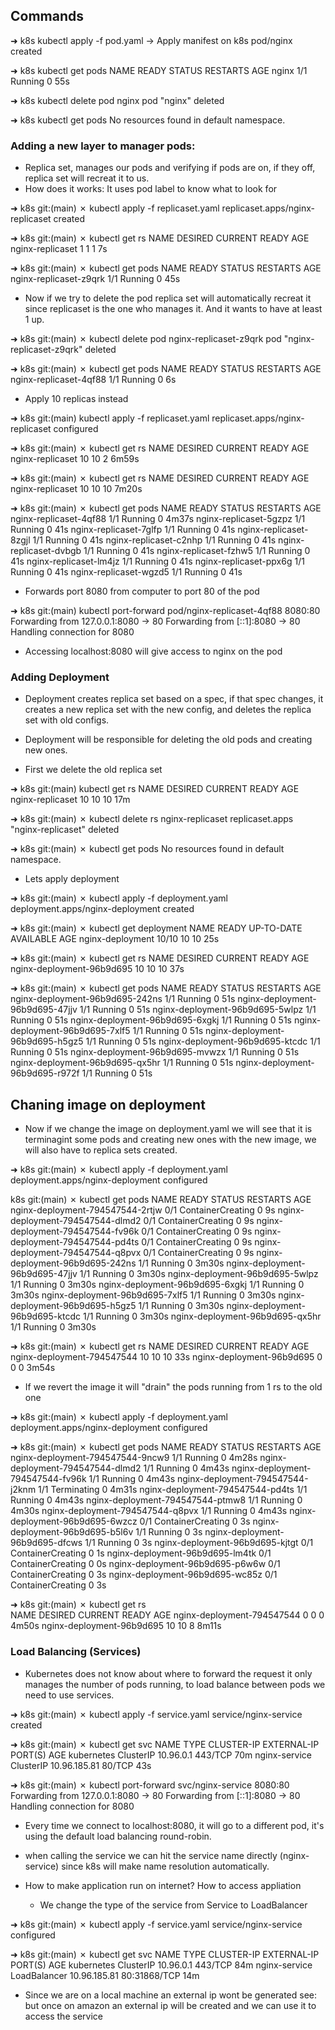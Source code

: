 ## Commands
➜  k8s kubectl apply -f pod.yaml -> Apply manifest on k8s
pod/nginx created

➜  k8s kubectl get pods
NAME    READY   STATUS    RESTARTS   AGE
nginx   1/1     Running   0          55s

➜  k8s kubectl delete pod nginx
pod "nginx" deleted

➜  k8s kubectl get pods
No resources found in default namespace.

### Adding a new layer to manager pods:
- Replica set, manages our pods and verifying if pods are on, if they off, replica set will recreat it to us.
- How does it works: It uses pod label to know what to look for

➜  k8s git:(main) ✗ kubectl apply -f replicaset.yaml
replicaset.apps/nginx-replicaset created

➜  k8s git:(main) ✗ kubectl get rs
NAME               DESIRED   CURRENT   READY   AGE
nginx-replicaset   1         1         1       7s

➜  k8s git:(main) ✗ kubectl get pods
NAME                     READY   STATUS    RESTARTS   AGE
nginx-replicaset-z9qrk   1/1     Running   0          45s

- Now if we try to delete the pod replica set will automatically recreat it since replicaset is the one who manages it. And it wants to have at least 1 up.

➜  k8s git:(main) ✗ kubectl delete pod nginx-replicaset-z9qrk 
pod "nginx-replicaset-z9qrk" deleted

➜  k8s git:(main) ✗ kubectl get pods
NAME                     READY   STATUS    RESTARTS   AGE
nginx-replicaset-4qf88   1/1     Running   0          6s

- Apply 10 replicas instead

➜  k8s git:(main) kubectl apply -f replicaset.yaml
replicaset.apps/nginx-replicaset configured

➜  k8s git:(main) ✗ kubectl get rs
NAME               DESIRED   CURRENT   READY   AGE
nginx-replicaset   10        10        2       6m59s

➜  k8s git:(main) ✗ kubectl get rs
NAME               DESIRED   CURRENT   READY   AGE
nginx-replicaset   10        10        10      7m20s

➜  k8s git:(main) ✗ kubectl get pods
NAME                     READY   STATUS    RESTARTS   AGE
nginx-replicaset-4qf88   1/1     Running   0          4m37s
nginx-replicaset-5gzpz   1/1     Running   0          41s
nginx-replicaset-7glfp   1/1     Running   0          41s
nginx-replicaset-8zgjl   1/1     Running   0          41s
nginx-replicaset-c2nhp   1/1     Running   0          41s
nginx-replicaset-dvbgb   1/1     Running   0          41s
nginx-replicaset-fzhw5   1/1     Running   0          41s
nginx-replicaset-lm4jz   1/1     Running   0          41s
nginx-replicaset-ppx6g   1/1     Running   0          41s
nginx-replicaset-wgzd5   1/1     Running   0          41s

- Forwards port 8080 from computer to port 80 of the pod

➜  k8s git:(main) kubectl port-forward pod/nginx-replicaset-4qf88 8080:80
Forwarding from 127.0.0.1:8080 -> 80
Forwarding from [::1]:8080 -> 80
Handling connection for 8080

- Accessing localhost:8080 will give access to nginx on the pod

### Adding Deployment
- Deployment creates replica set based on a spec, if that spec changes, it creates a new replica set with the new config, and deletes the replica set with old configs.
- Deployment will be responsible for deleting the old pods and creating new ones.

- First we delete the old replica set

➜  k8s git:(main) kubectl get rs
NAME               DESIRED   CURRENT   READY   AGE
nginx-replicaset   10        10        10      17m

➜  k8s git:(main) ✗ kubectl delete rs nginx-replicaset
replicaset.apps "nginx-replicaset" deleted

➜  k8s git:(main) ✗ kubectl get pods
No resources found in default namespace.

- Lets apply deployment

➜  k8s git:(main) ✗ kubectl apply -f deployment.yaml
deployment.apps/nginx-deployment created

➜  k8s git:(main) ✗ kubectl get deployment
NAME               READY   UP-TO-DATE   AVAILABLE   AGE
nginx-deployment   10/10   10           10          25s

➜  k8s git:(main) ✗ kubectl get rs
NAME                        DESIRED   CURRENT   READY   AGE
nginx-deployment-96b9d695   10        10        10      37s

➜  k8s git:(main) ✗ kubectl get pods
NAME                              READY   STATUS    RESTARTS   AGE
nginx-deployment-96b9d695-242ns   1/1     Running   0          51s
nginx-deployment-96b9d695-47jjv   1/1     Running   0          51s
nginx-deployment-96b9d695-5wlpz   1/1     Running   0          51s
nginx-deployment-96b9d695-6xgkj   1/1     Running   0          51s
nginx-deployment-96b9d695-7xlf5   1/1     Running   0          51s
nginx-deployment-96b9d695-h5gz5   1/1     Running   0          51s
nginx-deployment-96b9d695-ktcdc   1/1     Running   0          51s
nginx-deployment-96b9d695-mvwzx   1/1     Running   0          51s
nginx-deployment-96b9d695-qx5hr   1/1     Running   0          51s
nginx-deployment-96b9d695-r972f   1/1     Running   0          51s

## Chaning image on deployment
- Now if we change the image on deployment.yaml we will see that it is terminagint some pods and creating new ones with the new image, we will also have to replica sets created.

➜  k8s git:(main) ✗ kubectl apply -f deployment.yaml
deployment.apps/nginx-deployment configured

k8s git:(main) ✗ kubectl get pods
NAME                               READY   STATUS              RESTARTS   AGE
nginx-deployment-794547544-2rtjw   0/1     ContainerCreating   0          9s
nginx-deployment-794547544-dlmd2   0/1     ContainerCreating   0          9s
nginx-deployment-794547544-fv96k   0/1     ContainerCreating   0          9s
nginx-deployment-794547544-pd4ts   0/1     ContainerCreating   0          9s
nginx-deployment-794547544-q8pvx   0/1     ContainerCreating   0          9s
nginx-deployment-96b9d695-242ns    1/1     Running             0          3m30s
nginx-deployment-96b9d695-47jjv    1/1     Running             0          3m30s
nginx-deployment-96b9d695-5wlpz    1/1     Running             0          3m30s
nginx-deployment-96b9d695-6xgkj    1/1     Running             0          3m30s
nginx-deployment-96b9d695-7xlf5    1/1     Running             0          3m30s
nginx-deployment-96b9d695-h5gz5    1/1     Running             0          3m30s
nginx-deployment-96b9d695-ktcdc    1/1     Running             0          3m30s
nginx-deployment-96b9d695-qx5hr    1/1     Running             0          3m30s

➜  k8s git:(main) ✗ kubectl get rs
NAME                         DESIRED   CURRENT   READY   AGE
nginx-deployment-794547544   10        10        10      33s
nginx-deployment-96b9d695    0         0         0       3m54s

- If we revert the image it will "drain" the pods running from 1 rs to the old one

➜  k8s git:(main) ✗ kubectl apply -f deployment.yaml
deployment.apps/nginx-deployment configured

➜  k8s git:(main) ✗ kubectl get pods
NAME                               READY   STATUS              RESTARTS   AGE
nginx-deployment-794547544-9ncw9   1/1     Running             0          4m28s
nginx-deployment-794547544-dlmd2   1/1     Running             0          4m43s
nginx-deployment-794547544-fv96k   1/1     Running             0          4m43s
nginx-deployment-794547544-j2knm   1/1     Terminating         0          4m31s
nginx-deployment-794547544-pd4ts   1/1     Running             0          4m43s
nginx-deployment-794547544-ptmw8   1/1     Running             0          4m30s
nginx-deployment-794547544-q8pvx   1/1     Running             0          4m43s
nginx-deployment-96b9d695-6wzcz    0/1     ContainerCreating   0          3s
nginx-deployment-96b9d695-b5l6v    1/1     Running             0          3s
nginx-deployment-96b9d695-dfcws    1/1     Running             0          3s
nginx-deployment-96b9d695-kjtgt    0/1     ContainerCreating   0          1s
nginx-deployment-96b9d695-lm4tk    0/1     ContainerCreating   0          0s
nginx-deployment-96b9d695-p6w6w    0/1     ContainerCreating   0          3s
nginx-deployment-96b9d695-wc85z    0/1     ContainerCreating   0          3s

➜  k8s git:(main) ✗ kubectl get rs                  
NAME                         DESIRED   CURRENT   READY   AGE
nginx-deployment-794547544   0         0         0       4m50s
nginx-deployment-96b9d695    10        10        8       8m11s


### Load Balancing (Services)

- Kubernetes does not know about where to forward the request it only manages the number of pods running, to load balance between pods we need to use services.

➜  k8s git:(main) ✗ kubectl apply -f service.yaml
service/nginx-service created

➜  k8s git:(main) ✗ kubectl get svc
NAME            TYPE        CLUSTER-IP     EXTERNAL-IP   PORT(S)   AGE
kubernetes      ClusterIP   10.96.0.1      <none>        443/TCP   70m
nginx-service   ClusterIP   10.96.185.81   <none>        80/TCP    43s

➜  k8s git:(main) ✗ kubectl port-forward svc/nginx-service 8080:80
Forwarding from 127.0.0.1:8080 -> 80
Forwarding from [::1]:8080 -> 80
Handling connection for 8080

- Every time we connect to localhost:8080, it will go to a different pod, it's using the default load balancing round-robin.
- when calling the service we can hit the service name directly (nginx-service) since k8s will make name resolution automatically.

- How to make application run on internet? How to access appliation
    - We change the type of the service from Service to LoadBalancer

➜  k8s git:(main) ✗ kubectl apply -f service.yaml
service/nginx-service configured

➜  k8s git:(main) ✗ kubectl get svc
NAME            TYPE           CLUSTER-IP     EXTERNAL-IP   PORT(S)        AGE
kubernetes      ClusterIP      10.96.0.1      <none>        443/TCP        84m
nginx-service   LoadBalancer   10.96.185.81   <pending>     80:31868/TCP   14m

- Since we are on a local machine an external ip wont be generated see: <pending> but once on amazon an external ip will be created and we can use it to access the service